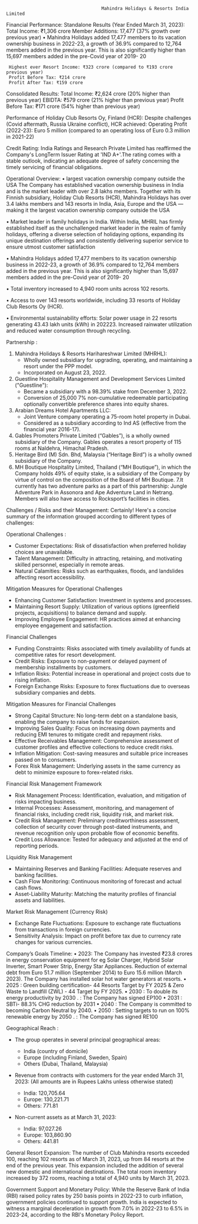                                         Mahindra Holidays & Resorts India Limited

Financial Performance: 
   Standalone Results (Year Ended March 31, 2023):
     Total Income: ₹1,306 crore
     Member Additions: 17,477 (37% growth over previous year)
•	Mahindra Holidays added 17,477 members to its vacation ownership business in 2022-23, a growth of 36.9% compared to 12,764 members added in the previous year. This is also significantly higher than 15,697 members added in the pre-Covid year of 2019- 20

     Highest ever Resort Income: ₹323 crore (compared to ₹193 crore previous year)
     Profit Before Tax: ₹214 crore
     Profit After Tax: ₹159 crore
Consolidated Results:
     Total Income: ₹2,624 crore (20% higher than previous year)
     EBIDTA: ₹579 crore (21% higher than previous year)
     Profit Before Tax: ₹171 crore (54% higher than previous year)

Performance of Holiday Club Resorts Oy, Finland (HCR):
   Despite challenges (Covid aftermath, Russia Ukraine conflict), HCR achieved:
     Operating Profit (2022-23): Euro 5 million (compared to an operating loss of Euro 0.3 million in 2021-22)


Credit Rating:
India Ratings and Research Private Limited has reaffirmed the Company's LongTerm Issuer Rating at 'IND A+'.The rating comes with a stable outlook, indicating an adequate degree of safety concerning the timely servicing of financial obligations.


Operational Overview:
•	largest vacation ownership company outside the USA
The Company has established vacation ownership business in India and is the market leader with over 2.8 lakhs members. Together with its Finnish subsidiary, Holiday Club Resorts (HCR), Mahindra Holidays has over 3.4 lakhs members and 143 resorts in India, Asia, Europe and the USA — making it the largest vacation ownership company outside the USA

•	Market leader in family holidays in India.
Within India, MHRIL has firmly established itself as the unchallenged market leader in the realm of family holidays, offering a diverse selection of holidaying options, expanding its unique destination offerings and consistently delivering superior service to ensure utmost customer satisfaction

•	Mahindra Holidays added 17,477 members to its vacation ownership business in 2022-23, a growth of 36.9% compared to 12,764 members added in the previous year. This is also significantly higher than 15,697 members added in the pre-Covid year of 2019- 20

•	Total inventory increased to 4,940 room units across 102 resorts.


•	Access to over 143 resorts worldwide, including 33 resorts of Holiday Club Resorts Oy (HCR).

•	Environmental sustainability efforts:
Solar power usage in 22 resorts generating 43.43 lakh units (kWh) in 202223.
Increased rainwater utilization and reduced water consumption through recycling.


Partnership :
1. Mahindra Holidays & Resorts Harihareshwar Limited (MHRHL):
   - Wholly owned subsidiary for upgrading, operating, and maintaining a resort under the PPP model.
   - Incorporated on August 23, 2022.
2. Guestline Hospitality Management and Development Services Limited ("Guestline"):
   - Became a subsidiary with a 98.39% stake from December 3, 2022.
   - Conversion of 25,000 7% non-cumulative redeemable participating optionally convertible preference shares into equity shares.
3. Arabian Dreams Hotel Apartments LLC:
   - Joint Venture company operating a 75-room hotel property in Dubai.
   - Considered as a subsidiary according to Ind AS (effective from the financial year 2016-17).
4. Gables Promoters Private Limited (“Gables”), is a wholly owned subsidiary of the Company. Gables operates a resort property of 115 rooms at Naldehra, Himachal Pradesh. 
5. Heritage Bird (M) Sdn. Bhd, Malaysia (“Heritage Bird”) is a wholly owned subsidiary of the Company.
6. MH Boutique Hospitality Limited, Thailand (“MH Boutique”), in which the Company holds 49% of equity stake, is a subsidiary of the Company by virtue of control on the composition of the Board of MH Boutique.
7.It currently has two adventure parks as a part of this partnership: Jungle Adventure Park in Assonora and Ape Adventure Land in Netrang. Members will also have access to Rocksport’s facilities in cities.


Challenges / Risks and their Management:
Certainly! Here's a concise summary of the information grouped according to different types of challenges:

 Operational Challenges :
- Customer Expectations: Risk of dissatisfaction when preferred holiday choices are unavailable.
- Talent Management: Difficulty in attracting, retaining, and motivating skilled personnel, especially in remote areas.
- Natural Calamities: Risks such as earthquakes, floods, and landslides affecting resort accessibility.

 Mitigation Measures for Operational Challenges
- Enhancing Customer Satisfaction: Investment in systems and processes.
- Maintaining Resort Supply: Utilization of various options (greenfield projects, acquisitions) to balance demand and supply.
- Improving Employee Engagement: HR practices aimed at enhancing employee engagement and satisfaction.

 Financial Challenges
- Funding Constraints: Risks associated with timely availability of funds at competitive rates for resort development.
- Credit Risks: Exposure to non-payment or delayed payment of membership installments by customers.
- Inflation Risks: Potential increase in operational and project costs due to rising inflation.
- Foreign Exchange Risks: Exposure to forex fluctuations due to overseas subsidiary companies and debts.

 Mitigation Measures for Financial Challenges
- Strong Capital Structure: No long-term debt on a standalone basis, enabling the company to raise funds for expansion.
- Improving Sales Quality: Focus on increasing down payments and reducing EMI tenures to mitigate credit and repayment risks.
- Effective Receivables Management: Comprehensive assessment of customer profiles and effective collections to reduce credit risks.
- Inflation Mitigation: Cost-saving measures and suitable price increases passed on to consumers.
- Forex Risk Management: Underlying assets in the same currency as debt to minimize exposure to forex-related risks.

 Financial Risk Management Framework
- Risk Management Process: Identification, evaluation, and mitigation of risks impacting business.
- Internal Processes: Assessment, monitoring, and management of financial risks, including credit risk, liquidity risk, and market risk.
- Credit Risk Management: Preliminary creditworthiness assessment, collection of security cover through post-dated instruments, and revenue recognition only upon probable flow of economic benefits.
- Credit Loss Allowance: Tested for adequacy and adjusted at the end of reporting periods.

 Liquidity Risk Management
- Maintaining Reserves and Banking Facilities: Adequate reserves and banking facilities.
- Cash Flow Monitoring: Continuous monitoring of forecast and actual cash flows.
- Asset-Liability Maturity: Matching the maturity profiles of financial assets and liabilities.

 Market Risk Management (Currency Risk)
- Exchange Rate Fluctuations: Exposure to exchange rate fluctuations from transactions in foreign currencies.
- Sensitivity Analysis: Impact on profit before tax due to currency rate changes for various currencies.

Company’s Goals Timeline:
•	2023: The Company has invested ₹23.8 crores in energy conservation equipment for eg Solar         Charger, Hybrid Solar Inverter, Smart Power Strip, Energy Star Appliances.
Reduction of external debt from Euro 51.7 million (September 2014) to Euro 15.6 million (March 2023).
              The Company has installed solar hot water generators at resorts.
•	2025 : Green building certification- 44 Resorts Target by FY 2025  &  Zero Waste to Landfill (ZWL) - 44 Target by FY 2025.
•	2030 : To double its energy productivity by 2030 . : The Company has signed EP100
•	2031 : SBTi- 88.3% CHG reduction by 2031
•	2040 : The Company is committed to becoming Carbon Neutral by 2040.
•	2050 : Setting targets to run on 100% renewable energy by 2050 . : The Company has signed  RE100

Geographical Reach :
- The group operates in several principal geographical areas:
  - India (country of domicile)
  - Europe (including Finland, Sweden, Spain)
  - Others (Dubai, Thailand, Malaysia)

- Revenue from contracts with customers for the year ended March 31, 2023:
(All amounts are in Rupees Lakhs unless otherwise stated)
  - India: 120,705.64
  - Europe: 130,221.71
  - Others: 771.81

- Non-current assets as at March 31, 2023:
  - India: 97,027.26
  - Europe: 103,860.90
  - Others: 441.81

General
Resort Expansion: The number of Club Mahindra resorts exceeded 100, reaching 102 resorts as of March 31, 2023, up from 84 resorts at the end of the previous year. This expansion included the addition of several new domestic and international destinations. The total room inventory increased by 372 rooms, reaching a total of 4,940 units by March 31, 2023.



Government Support and Monetary Policy: While the Reserve Bank of India (RBI) raised policy rates by 250 basis points in 2022-23 to curb inflation, government policies continued to support growth. India is expected to witness a marginal deceleration in growth from 7.0% in 2022-23 to 6.5% in 2023-24, according to the RBI's Monetary Policy Report.


